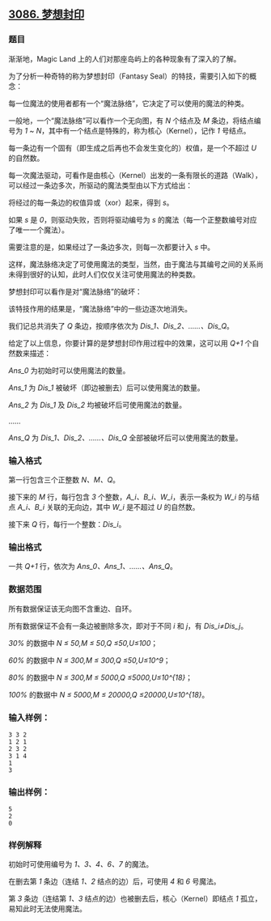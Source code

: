 ## [3086. 梦想封印](https://www.acwing.com/problem/content/3089/)

### 题目

渐渐地，Magic Land 上的人们对那座岛屿上的各种现象有了深入的了解。

为了分析一种奇特的称为梦想封印（Fantasy Seal）的特技，需要引入如下的概念：

每一位魔法的使用者都有一个“魔法脉络”，它决定了可以使用的魔法的种类。

一般地，一个“魔法脉络”可以看作一个无向图，有 *N* 个结点及 *M* 条边，将结点编号为 *1 ~ N*，其中有一个结点是特殊的，称为核心（Kernel），记作 *1* 号结点。

每一条边有一个固有（即生成之后再也不会发生变化的）权值，是一个不超过 *U* 的自然数。

每一次魔法驱动，可看作是由核心（Kernel）出发的一条有限长的道路（Walk），可以经过一条边多次，所驱动的魔法类型由以下方式给出：

将经过的每一条边的权值异或（xor）起来，得到 *s*。

如果 *s* 是 *0*，则驱动失败，否则将驱动编号为 *s* 的魔法（每一个正整数编号对应了唯一一个魔法）。

需要注意的是，如果经过了一条边多次，则每一次都要计入 *s* 中。

这样，魔法脉络决定了可使用魔法的类型，当然，由于魔法与其编号之间的关系尚未得到很好的认知，此时人们仅仅关注可使用魔法的种类数。

梦想封印可以看作是对“魔法脉络”的破坏：

该特技作用的结果是，“魔法脉络”中的一些边逐次地消失。

我们记总共消失了 *Q* 条边，按顺序依次为 *Dis_1、Dis_2、……、Dis_Q*。

给定了以上信息，你要计算的是梦想封印作用过程中的效果，这可以用 *Q+1* 个自然数来描述：

*Ans_0* 为初始时可以使用魔法的数量。

*Ans_1* 为 *Dis_1* 被破坏（即边被删去）后可以使用魔法的数量。

*Ans_2* 为 *Dis_1* 及 *Dis_2* 均被破坏后可使用魔法的数量。

……

*Ans_Q* 为 *Dis_1、Dis_2、……、Dis_Q* 全部被破坏后可以使用魔法的数量。

### 输入格式

第一行包含三个正整数 *N、M、Q*。

接下来的 *M* 行，每行包含 *3* 个整数，*A_i、B_i、W_i*，表示一条权为 *W_i* 的与结点 *A_i、B_i* 关联的无向边，其中 *W_i* 是不超过 *U* 的自然数。

接下来 *Q* 行，每行一个整数：*Dis_i*。

### 输出格式

一共 *Q+1* 行，依次为 *Ans_0、Ans_1、……、Ans_Q*。

### 数据范围

所有数据保证该无向图不含重边、自环。

所有数据保证不会有一条边被删除多次，即对于不同 *i* 和 *j*，有 *Dis_i≠Dis_j*。

*30%* 的数据中 *N ≤ 50,M ≤ 50,Q ≤50,U≤100*；

*60%* 的数据中 *N ≤ 300,M ≤ 300,Q ≤50,U≤10^9*；

*80%* 的数据中 *N ≤ 300,M ≤ 5000,Q ≤5000,U≤10^{18}*；

*100%* 的数据中 *N ≤ 5000,M ≤ 20000,Q ≤20000,U≤10^{18}*。

### 输入样例：

```
3 3 2
1 2 1
2 3 2
3 1 4
1
3
```

### 输出样例：

```
5
2
0
```

### 样例解释

初始时可使用编号为 *1、3、4、6、7* 的魔法。

在删去第 *1* 条边（连结 *1、2* 结点的边）后，可使用 *4* 和 *6* 号魔法。

第 *3* 条边（连结第 *1、3* 结点的边）也被删去后，核心（Kernel）即结点 *1* 孤立，易知此时无法使用魔法。
